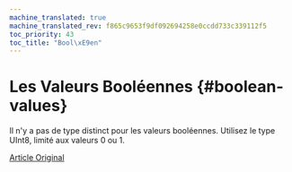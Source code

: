 ```yaml
---
machine_translated: true
machine_translated_rev: f865c9653f9df092694258e0ccdd733c339112f5
toc_priority: 43
toc_title: "Bool\xE9en"
---
```


# Les Valeurs Booléennes {#boolean-values}

Il n'y a pas de type distinct pour les valeurs booléennes. Utilisez le type UInt8, limité aux valeurs 0 ou 1.

[Article Original](https://clickhouse.tech/docs/en/data_types/boolean/) <!--hide-->
